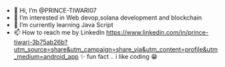 - 👋 Hi, I’m @PRINCE-TIWARI07
- 👀 I’m interested in Web devop,solana development and blockchain 
- 🌱 I’m currently learning Java Script
- 📫 How to reach me by LinkedIn https://www.linkedin.com/in/prince-tiwari-3b75ab26b?utm_source=share&utm_campaign=share_via&utm_content=profile&utm_medium=android_app
 ✨ fun fact .. i like coding 😁

<!---
PRINCE-TIWARI07/PRINCE-TIWARI07 is a ✨ special ✨ repository because its `README.md` (this file) appears on your GitHub profile.
You can click the Preview link to take a look at your changes.
--->
